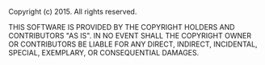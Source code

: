 Copyright (c) 2015. All rights reserved.

THIS SOFTWARE IS PROVIDED BY THE COPYRIGHT HOLDERS AND CONTRIBUTORS "AS IS". 
IN NO EVENT SHALL THE COPYRIGHT OWNER OR CONTRIBUTORS BE LIABLE FOR ANY DIRECT, 
INDIRECT, INCIDENTAL, SPECIAL, EXEMPLARY, OR CONSEQUENTIAL DAMAGES.
